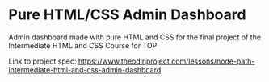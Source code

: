# Pure HTML/CSS Admin Dashboard
Admin dashboard made with pure HTML and CSS for the final project of the Intermediate HTML and CSS Course for TOP

Link to project spec: https://www.theodinproject.com/lessons/node-path-intermediate-html-and-css-admin-dashboard
